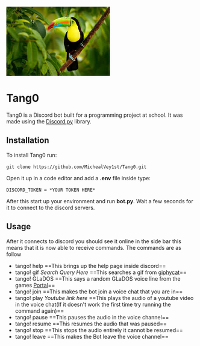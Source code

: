 ![](toucan.jpeg)
# Tang0
Tang0 is a Discord bot built for a programming project at school. It was made using the [Discord.py](https://discordpy.readthedocs.io/en/stable/) library.

## Installation
To install Tang0 run:
```
git clone https://github.com/MichealVey1st/Tang0.git
``` 
Open it up in a code editor and add a **.env** file inside type:
```
DISCORD_TOKEN = *YOUR TOKEN HERE*
```
After this start up your environment and run **bot.py**.
Wait a few seconds for it to connect to the discord servers.

## Usage
After it connects to discord you should see it online in the side bar this means that it is now able to receive commands. The commands are as follow
- tango! help
==This brings up the help page inside discord==
- tango! gif *Search Query Here*
==This searches a gif from [giphycat](https://gfycat.com)==
- tango! GLaDOS
==This says a random GLaDOS voice line from the games [Portal](https://en.wikipedia.org/wiki/Portal_(video_game))==
- tango! join
==This makes the bot join a voice chat that you are in==
- tango! play *Youtube link here*
==This plays the audio of a youtube video in the voice chat(If it doesn't work the first time try running the command again)==
- tango! pause
==This pauses the audio in the voice channel==
- tango! resume
==This resumes the audio that was paused==
- tango! stop
==This stops the audio entirely it cannot be resumed==
- tango! leave
==This makes the Bot leave the voice channel==